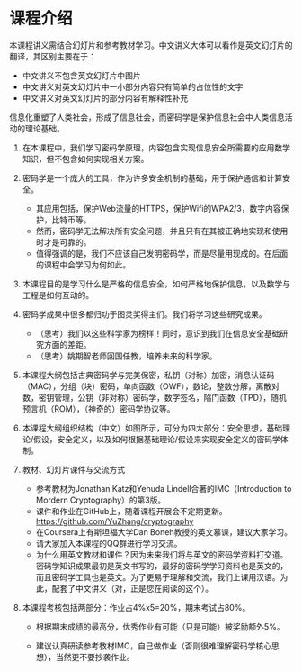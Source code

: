 # 课程介绍

本课程讲义需结合幻灯片和参考教材学习。中文讲义大体可以看作是英文幻灯片的翻译，其区别主要在于：

- 中文讲义不包含英文幻灯片中图片
- 中文讲义对英文幻灯片中一小部分内容只有简单的占位性的文字
- 中文讲义对英文幻灯片的部分内容有解释性补充

信息化重塑了人类社会，形成了信息社会，而密码学是保护信息社会中人类信息活动的理论基础。

1. 在本课程中，我们学习密码学原理，内容包含实现信息安全所需要的应用数学知识，但不包含如何实现相关方案。
2. 密码学是一个庞大的工具，作为许多安全机制的基础，用于保护通信和计算安全。

   - 其应用包括，保护Web流量的HTTPS，保护Wifi的WPA2/3，数字内容保护，比特币等。
   - 然而，密码学无法解决所有安全问题，并且只有在其被正确地实现和使用时才是可靠的。
   - 值得强调的是，我们不应该自己发明密码学，而是尽量用现成的。在后面的课程中会学习为何如此。
3. 本课程目的是学习什么是严格的信息安全，如何严格地保护信息，以及数学与工程是如何互动的。
4. 密码学成果中很多都归功于图灵奖得主们。我们将学习这些研究成果。
   - （思考）我们以这些科学家为榜样！同时，意识到我们在信息安全基础研究方面的差距。
   - （思考）姚期智老师回国任教，培养未来的科学家。
5. 本课程大纲包括古典密码学与完美保密，私钥（对称）加密，消息认证码（MAC），分组（块）密码，单向函数（OWF），数论，整数分解，离散对数，密钥管理，公钥（非对称）密码学，数字签名，陷门函数（TPD），随机预言机（ROM），（神奇的）密码学协议等。
6. 本课程大纲组织结构（中文）如图所示，可分为四大部分：安全思想，基础理论/假设，安全定义，以及如何根据基础理论/假设来实现安全定义的密码学体制。
7. 教材、幻灯片课件与交流方式
   - 参考教材为Jonathan Katz和Yehuda Lindell合著的IMC（Introduction to Mordern Cryptography）的第3版。
   - 课件和作业在GitHub上，随着课程开展会不定期更新。https://github.com/YuZhang/cryptography
   - 在Coursera上有斯坦福大学Dan Boneh教授的英文慕课，建议大家学习。
   - 请大家加入本课程的QQ群进行学习交流。
   - 为什么用英文教材和课件？因为未来我们将与英文的密码学资料打交道。密码学知识成果最初是英文书写的，最好的密码学学习资料也是英文的，而且密码学工具也是英文。为了更易于理解和交流，我们上课用汉语。为此，配套了中文讲义（对，正是您在阅读的这个）。
8. 本课程考核包括两部分：作业占4%x5=20%，期末考试占80%。

   - 根据期末成绩的最高分，优秀作业有可能（只是可能）被奖励额外5%。

   - 建议认真研读参考教材IMC，自己做作业（否则很难理解密码学核心思想），当然更不要抄袭作业。